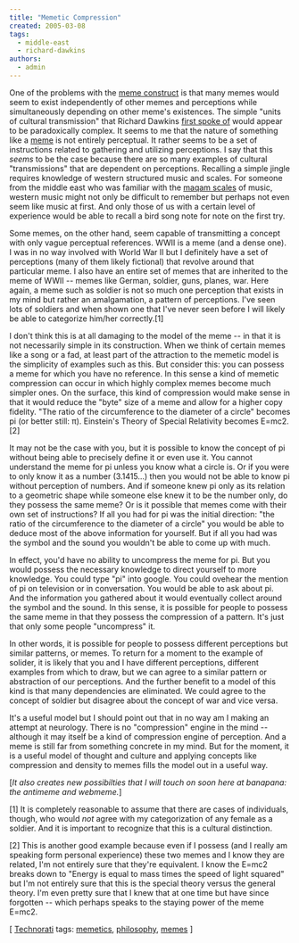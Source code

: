 ```yaml
---
title: "Memetic Compression"
created: 2005-03-08
tags: 
  - middle-east
  - richard-dawkins
authors: 
  - admin
---
```


One of the problems with the [meme construct](http://banapana.troped.com/archives/2005/02/momentary_test.html) is that many memes would seem to exist independently of other memes and perceptions while simultaneously depending on other meme's existences. The simple "units of cultural transmission" that Richard Dawkins [first spoke of](http://www.rubinghscience.org/memetics/dawkinsmemes.html) would appear to be paradoxically complex. It seems to me that the nature of something like a [meme](http://banapana.troped.com/archives/2005/02/momentary_test.html) is not entirely perceptual. It rather seems to be a set of instructions related to gathering and utilizing perceptions. I say that this _seems_ to be the case because there are so many examples of cultural "transmissions" that are dependent on perceptions. Recalling a simple jingle requires knowledge of western structured music and scales. For someone from the middle east who was familiar with the [maqam scales](http://www.maqamworld.com/) of music, western music might not only be difficult to remember but perhaps not even seem like music at first. And only those of us with a certain level of experience would be able to recall a bird song note for note on the first try.

Some memes, on the other hand, seem capable of transmitting a concept with only vague perceptual references. WWII is a meme (and a dense one). I was in no way involved with World War II but I definitely have a set of perceptions (many of them likely fictional) that revolve around that particular meme. I also have an entire set of memes that are inherited to the meme of WWII -- memes like German, soldier, guns, planes, war. Here again, a meme such as soldier is not so much one perception that exists in my mind but rather an amalgamation, a pattern of perceptions. I've seen lots of soldiers and when shown one that I've never seen before I will likely be able to categorize him/her correctly.\[1\]

I don't think this is at all damaging to the model of the meme -- in that it is not necessarily simple in its construction. When we think of certain memes like a song or a fad, at least part of the attraction to the memetic model is the simplicity of examples such as this. But consider this: you can possess a meme for which you have no reference. In this sense a kind of memetic compression can occur in which highly complex memes become much simpler ones. On the surface, this kind of compression would make sense in that it would reduce the "byte" size of a meme and allow for a higher copy fidelity. "The ratio of the circumference to the diameter of a circle" becomes pi (or better still: π). Einstein's Theory of Special Relativity becomes E=mc2. \[2\]

It may not be the case with you, but it is possible to know the concept of pi without being able to precisely define it or even use it. You cannot understand the meme for pi unless you know what a circle is. Or if you were to only know it as a number (3.1415...) then you would not be able to know pi without perception of numbers. And if someone knew pi only as its relation to a geometric shape while someone else knew it to be the number only, do they possess the same meme? Or is it possible that memes come with their own set of instructions? If all you had for pi was the initial direction: "the ratio of the circumference to the diameter of a circle" you would be able to deduce most of the above information for yourself. But if all you had was the symbol and the sound you wouldn't be able to come up with much.

In effect, you'd have no ability to uncompress the meme for pi. But you would possess the necessary knowledge to direct yourself to more knowledge. You could type "pi" into google. You could ovehear the mention of pi on television or in conversation. You would be able to ask about pi. And the information you gathered about it would eventually collect around the symbol and the sound. In this sense, it is possible for people to possess the same meme in that they possess the compression of a pattern. It's just that only some people "uncompress" it.

In other words, it is possible for people to possess different perceptions but similar patterns, or memes. To return for a moment to the example of solider, it is likely that you and I have different perceptions, different examples from which to draw, but we can agree to a similar pattern or abstraction of our perceptions. And the further benefit to a model of this kind is that many dependencies are eliminated. We could agree to the concept of soldier but disagree about the concept of war and vice versa.

It's a useful model but I should point out that in no way am I making an attempt at neurology. There is no "compression" engine in the mind -- although it may itself be a kind of compression engine of perception. And a meme is still far from something concrete in my mind. But for the moment, it is a useful model of thought and culture and applying concepts like compression and density to memes fills the model out in a useful way.

\[_It also creates new possibilties that I will touch on soon here at banapana: the antimeme and webmeme._\]

\[1\] It is completely reasonable to assume that there are cases of individuals, though, who would _not_ agree with my categorization of any female as a soldier. And it is important to recognize that this is a cultural distinction.

\[2\] This is another good example because even if I possess (and I really am speaking form personal experience) these two memes and I know they are related, I'm not entirely sure that they're equivalent. I know the E=mc2 breaks down to "Energy is equal to mass times the speed of light squared" but I'm not entirely sure that this is the special theory versus the general theory. I'm even pretty sure that I knew that at one time but have since forgotten -- which perhaps speaks to the staying power of the meme E=mc2.

\[ [Technorati](http://www.technorati.com) tags: [memetics](http://technorati.com/tag/memetics), [philosophy](http://technorati.com/tag/philosophy), [memes](http://technorati.com/tag/memes) \]
